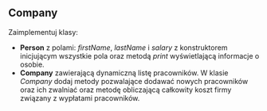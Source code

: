 ## Company

Zaimplementuj klasy:
- **Person** z polami: *firstName*, *lastName* i *salary* z konstruktorem inicjującym wszystkie pola oraz metodą *print* wyświetlającą informacje o osobie.
- **Company** zawierającą dynamiczną listę pracowników. W klasie *Company* dodaj metody pozwalające dodawać nowych pracowników oraz ich zwalniać oraz metodę obliczającą całkowity koszt firmy związany z wypłatami pracowników.
